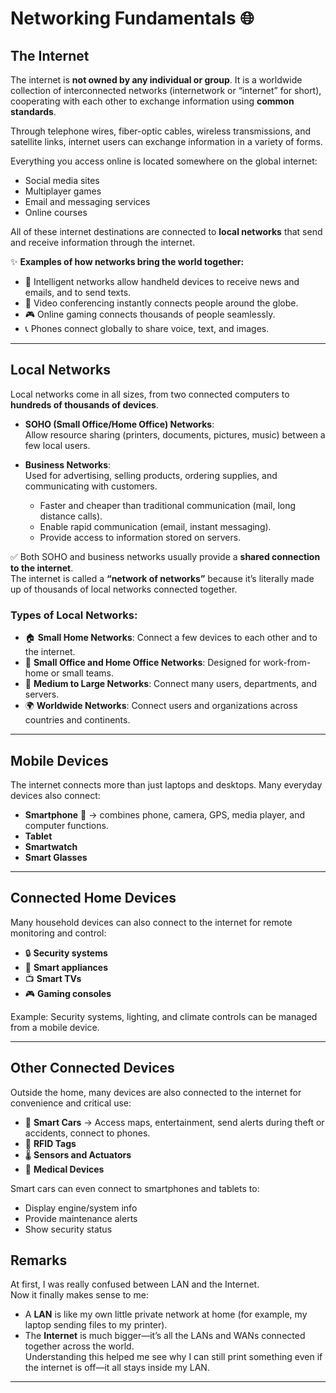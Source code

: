 # Networking Fundamentals 🌐

## The Internet
The internet is **not owned by any individual or group**. It is a worldwide collection of interconnected networks (internetwork or “internet” for short), cooperating with each other to exchange information using **common standards**.

Through telephone wires, fiber-optic cables, wireless transmissions, and satellite links, internet users can exchange information in a variety of forms.

Everything you access online is located somewhere on the global internet:
- Social media sites  
- Multiplayer games  
- Email and messaging services  
- Online courses  

All of these internet destinations are connected to **local networks** that send and receive information through the internet.

✨ **Examples of how networks bring the world together:**
- 📱 Intelligent networks allow handheld devices to receive news and emails, and to send texts.  
- 🎥 Video conferencing instantly connects people around the globe.  
- 🎮 Online gaming connects thousands of people seamlessly.  
- 📞 Phones connect globally to share voice, text, and images.  

---

##  Local Networks
Local networks come in all sizes, from two connected computers to **hundreds of thousands of devices**.  

- **SOHO (Small Office/Home Office) Networks**:  
  Allow resource sharing (printers, documents, pictures, music) between a few local users.  

- **Business Networks**:  
  Used for advertising, selling products, ordering supplies, and communicating with customers.  
  - Faster and cheaper than traditional communication (mail, long distance calls).  
  - Enable rapid communication (email, instant messaging).  
  - Provide access to information stored on servers.  

✅ Both SOHO and business networks usually provide a **shared connection to the internet**.  
The internet is called a **“network of networks”** because it’s literally made up of thousands of local networks connected together.  

### Types of Local Networks:
- 🏠 **Small Home Networks**: Connect a few devices to each other and to the internet.  
- 🏢 **Small Office and Home Office Networks**: Designed for work-from-home or small teams.  
- 🏬 **Medium to Large Networks**: Connect many users, departments, and servers.  
- 🌍 **Worldwide Networks**: Connect users and organizations across countries and continents.  

---

## Mobile Devices
The internet connects more than just laptops and desktops. Many everyday devices also connect:  

- **Smartphone** 📱 → combines phone, camera, GPS, media player, and computer functions.  
- **Tablet**  
- **Smartwatch**  
- **Smart Glasses**  

---

## Connected Home Devices
Many household devices can also connect to the internet for remote monitoring and control:  
- 🔒 **Security systems**  
- 🍳 **Smart appliances**  
- 📺 **Smart TVs**  
- 🎮 **Gaming consoles**  

Example: Security systems, lighting, and climate controls can be managed from a mobile device.  

---

## Other Connected Devices
Outside the home, many devices are also connected to the internet for convenience and critical use:  

- 🚗 **Smart Cars** → Access maps, entertainment, send alerts during theft or accidents, connect to phones.  
- 📡 **RFID Tags**  
- 🌡️ **Sensors and Actuators**  
- 🏥 **Medical Devices**  

Smart cars can even connect to smartphones and tablets to:  
- Display engine/system info  
- Provide maintenance alerts  
- Show security status

## Remarks
At first, I was really confused between LAN and the Internet.  
Now it finally makes sense to me:  
- A **LAN** is like my own little private network at home (for example, my laptop sending files to my printer).  
- The **Internet** is much bigger—it’s all the LANs and WANs connected together across the world.  
Understanding this helped me see why I can still print something even if the internet is off—it all stays inside my LAN.  

---

